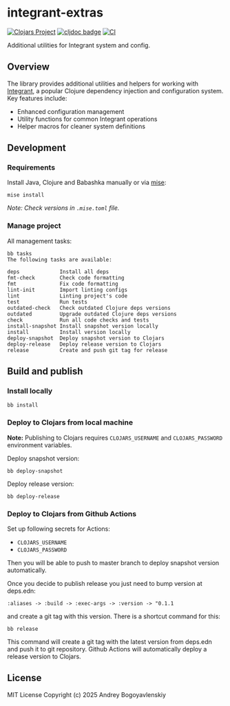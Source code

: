 # integrant-extras

[![Clojars Project](https://img.shields.io/clojars/v/io.github.abogoyavlensky/integrant-extras.svg)](https://clojars.org/io.github.abogoyavlensky/integrant-extras)
[![cljdoc badge](https://cljdoc.org/badge/io.github.abogoyavlensky/integrant-extras)](https://cljdoc.org/jump/release/io.github.abogoyavlensky/integrant-extras)
[![CI](https://github.com/abogoyavlensky/integrant-extras/actions/workflows/snapshot.yaml/badge.svg?branch=master)](https://github.com/abogoyavlensky/integrant-extras/actions/workflows/snapshot.yaml)

Additional utilities for Integrant system and config.

## Overview

The library provides additional utilities and helpers for working with [Integrant](https://github.com/weavejester/integrant), a popular Clojure dependency injection and configuration system. Key features include:

- Enhanced configuration management
- Utility functions for common Integrant operations
- Helper macros for cleaner system definitions


## Development

### Requirements
Install Java, Clojure and Babashka manually or via [mise](https://mise.jdx.dev/):

```shell
mise install
```

*Note: Check versions in `.mise.toml` file.*

### Manage project

All management tasks:

```shell
bb tasks
The following tasks are available:

deps             Install all deps
fmt-check        Check code formatting
fmt              Fix code formatting
lint-init        Import linting configs
lint             Linting project's code
test             Run tests
outdated-check   Check outdated Clojure deps versions
outdated         Upgrade outdated Clojure deps versions
check            Run all code checks and tests
install-snapshot Install snapshot version locally
install          Install version locally
deploy-snapshot  Deploy snapshot version to Clojars
deploy-release   Deploy release version to Clojars
release          Create and push git tag for release
```

## Build and publish

### Install locally

```shell
bb install
```

### Deploy to Clojars from local machine

**Note:** Publishing to Clojars requires `CLOJARS_USERNAME` and `CLOJARS_PASSWORD` environment variables.

Deploy snapshot version:

```shell
bb deploy-snapshot
```

Deploy release version:

```shell
bb deploy-release
```

### Deploy to Clojars from Github Actions

Set up following secrets for Actions:

- `CLOJARS_USERNAME`
- `CLOJARS_PASSWORD`

Then you will be able to push to master branch to deploy snapshot version automatically.

Once you decide to publish release you just need to bump version at deps.edn:

`:aliases -> :build -> :exec-args -> :version -> "0.1.1`

and create a git tag with this version. There is a shortcut command for this:

```shell
bb release
```

This command will create a git tag with the latest version from deps.edn and push it to git repository.
Github Actions will automatically deploy a release version to Clojars.

## License
MIT License
Copyright (c) 2025 Andrey Bogoyavlenskiy
